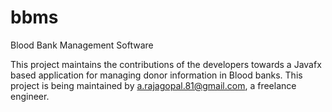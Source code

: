 # bbms
Blood Bank Management Software

This project maintains the contributions of the developers towards a Javafx based application for managing donor information in Blood banks.
This project is being maintained by a.rajagopal.81@gmail.com, a freelance engineer.

